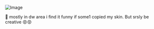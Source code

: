 ![Image](https://github.com/user-attachments/assets/07886071-7214-438a-979a-f7b97828f231)

📍 mostly in dw area 
i find it funny if some1 copied my skin. But srsly be creative 😡😡
